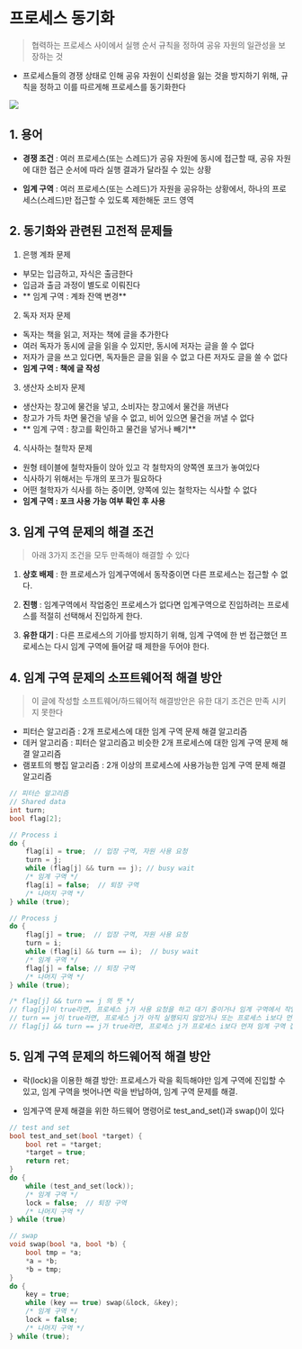 # 프로세스 동기화
> 협력하는 프로세스 사이에서 실행 순서 규칙을 정하여 공유 자원의 일관성을 보장하는 것 

- 프로세스들의 경쟁 상태로 인해 공유 자원이 신뢰성을 잃는 것을 방지하기 위해, 규칙을 정하고 이를 따르게해 프로세스를 동기화한다

![](https://images.velog.io/images/sangmin7648/post/fcc56946-e0c7-44f1-8c8a-55df80276473/image.png)

## 1. 용어

- **경쟁 조건** : 여러 프로세스(또는 스레드)가 공유 자원에 동시에 접근할 때, 공유 자원에 대한 접근 순서에 따라 실행 결과가 달라질 수 있는 상황

- **임계 구역** : 여러 프로세스(또는 스레드)가 자원을 공유하는 상황에서, 하나의 프로세스(스레드)만 접근할 수 있도록 제한해둔 코드 영역 

## 2. 동기화와 관련된 고전적 문제들

1. 은행 계좌 문제
- 부모는 입금하고, 자식은 출금한다
- 입금과 출금 과정이 별도로 이뤄진다
- ** 임계 구역 : 계좌 잔액 변경**

2. 독자 저자 문제
- 독자는 책을 읽고, 저자는 책에 글을 추가한다
- 여러 독자가 동시에 글을 읽을 수 있지만, 동시에 저자는 글을 쓸 수 없다
- 저자가 글을 쓰고 있다면, 독자들은 글을 읽을 수 없고 다른 저자도 글을 쓸 수 없다 
- **임계 구역 : 책에 글 작성**

3. 생산자 소비자 문제
- 생산자는 창고에 물건을 넣고, 소비자는 창고에서 물건을 꺼낸다
- 창고가 가득 차면 물건을 넣을 수 없고, 비어 있으면 물건을 꺼낼 수 없다
- ** 임계 구역 : 창고를 확인하고 물건을 넣거나 빼기**

4. 식사하는 철학자 문제
- 원형 테이블에 철학자들이 앉아 있고 각 철학자의 양쪽엔 포크가 놓여있다
- 식사하기 위해서는 두개의 포크가 필요하다 
- 어떤 철학자가 식사를 하는 중이면, 양쪽에 있는 철학자는 식사할 수 없다
- **임계 구역 : 포크 사용 가능 여부 확인 후 사용**

## 3. 임계 구역 문제의 해결 조건
> 아래 3가지 조건을 모두 만족해야 해결할 수 있다

1. **상호 배제** : 한 프로세스가 임계구역에서 동작중이면 다른 프로세스는 접근할 수 없다.

2. **진행** : 임계구역에서 작업중인 프로세스가 없다면 입계구역으로 진입하려는 프로세스를 적절히 선택해서 진입하게 한다.

3. **유한 대기** : 다른 프로세스의 기아를 방지하기 위해, 임계 구역에 한 번 접근했던 프로세스는 다시 임계 구역에 들어갈 때 제한을 두어야 한다.

## 4. 임계 구역 문제의 소프트웨어적 해결 방안
> 이 글에 작성할 소프트웨어/하드웨어적 해결방안은 유한 대기 조건은 만족 시키지 못한다 

- 피터슨 알고리즘 : 2개 프로세스에 대한 임계 구역 문제 해결 알고리즘
- 데커 알고리즘 : 피터슨 알고리즘고 비슷한 2개 프로세스에 대한 임계 구역 문제 해결 알고리즘
- 램포트의 빵집 알고리즘 : 2개 이상의 프로세스에 사용가능한 임계 구역 문제 해결 알고리즘

```c
// 피터슨 알고리즘
// Shared data
int turn;
bool flag[2];

// Process i
do {
    flag[i] = true;  // 입장 구역, 자원 사용 요청
    turn = j;
    while (flag[j] && turn == j); // busy wait
    /* 임계 구역 */
    flag[i] = false;  // 퇴장 구역
    /* 나머지 구역 */
} while (true);

// Process j
do {
    flag[j] = true;  // 입장 구역, 자원 사용 요청
    turn = i;
    while (flag[i] && turn == i);  // busy wait
    /* 임계 구역 */
    flag[j] = false; // 퇴장 구역
    /* 나머지 구역 */
} while (true);

/* flag[j] && turn == j 의 뜻 */
// flag[j]이 true라면, 프로세스 j가 사용 요청을 하고 대기 중이거나 임계 구역에서 작업하고 있다는 뜻
// turn == j이 true라면, 프로세스 j가 아직 실행되지 않았거나 또는 프로세스 i보다 먼저 실행됐다는 뜻 
// flag[j] && turn == j가 true라면, 프로세스 j가 프로세스 i보다 먼져 임계 구역 접근을 요청했거나 프로세스 j가 임계 구역에서 작업 중이라는 뜻
```

## 5. 임계 구역 문제의 하드웨어적 해결 방안

- 락(lock)을 이용한 해결 방안: 프로세스가 락을 획득해야만 임계 구역에 진입할 수 있고, 임계 구역을 벗어나면 락을 반납하여, 임계 구역 문제를 해결.

- 임계구역 문제 해결을 위한 하드웨어 명령어로 test_and_set()과 swap()이 있다

```c
// test and set
bool test_and_set(bool *target) {
    bool ret = *target;
    *target = true; 
    return ret;
}
do {
    while (test_and_set(lock));
    /* 임계 구역 */
    lock = false;  // 퇴장 구역
    /* 나머지 구역 */
} while (true)
```

```c
// swap
void swap(bool *a, bool *b) {
    bool tmp = *a;
    *a = *b;
    *b = tmp;
}
do {
    key = true;
    while (key == true) swap(&lock, &key);
    /* 임계 구역 */
    lock = false;
    /* 나머지 구역 */
} while (true);
```

